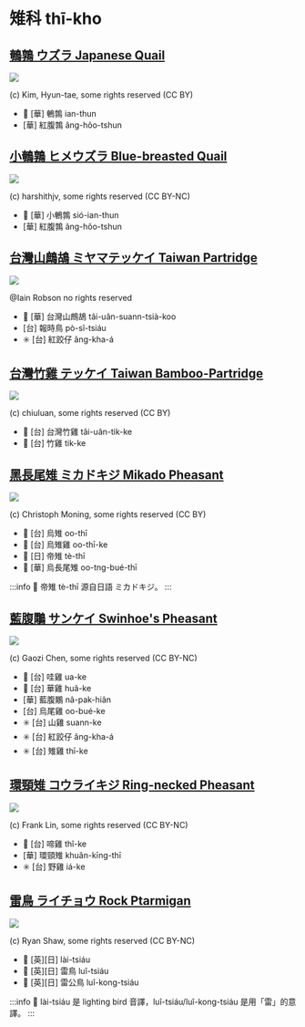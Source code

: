 # 雉科 thī-kho

## [鵪鶉 ウズラ Japanese Quail](https://ebird.org/species/japqua)

![](https://inaturalist-open-data.s3.amazonaws.com/photos/2708257/medium.jpg)

(c) Kim, Hyun-tae, some rights reserved (CC BY)

- 🎯 [華] 鵪鶉 ian-thun
- [華] 紅腹鶉 âng-hôo-tshun

## [小鵪鶉 ヒメウズラ Blue-breasted Quail](https://ebird.org/species/blbqua1)

![](https://inaturalist-open-data.s3.amazonaws.com/photos/34263960/medium.jpeg)

(c) harshithjv, some rights reserved (CC BY-NC)

- 🎯 [華] 小鵪鶉 sió-ian-thun
- [華] 紅腹鶉 âng-hôo-tshun

## [台灣山鷓鴣 ミヤマテッケイ Taiwan Partridge](https://ebird.org/species/taipar1)

![](https://inaturalist-open-data.s3.amazonaws.com/photos/47721510/medium.jpg)

@Iain Robson no rights reserved

- 🎯 [華] 台灣山鷓鴣 tâi-uân-suann-tsià-koo
- [台] 報時鳥 pò-sî-tsiáu
- ✳️ [台] 紅跤仔 âng-kha-á

## [台灣竹雞 テッケイ Taiwan Bamboo-Partridge](https://ebird.org/species/taibap1)

![](https://inaturalist-open-data.s3.amazonaws.com/photos/120166980/medium.jpeg)

(c) chiuluan, some rights reserved (CC BY)

- 🎯 [台] 台灣竹雞 tâi-uân-tik-ke
- 🎯 [台] 竹雞 tik-ke

## [黑長尾雉 ミカドキジ Mikado Pheasant](https://ebird.org/species/mikphe1)

![](https://inaturalist-open-data.s3.amazonaws.com/photos/101854803/medium.jpeg)

(c) Christoph Moning, some rights reserved (CC BY)

- 🎯 [台] 烏雉 oo-thī
- 🎯 [台] 烏雉雞 oo-thī-ke
- 🎯 [日] 帝雉 tè-thī
- 🎯 [華] 烏長尾雉 oo-tng-bué-thī

:::info
📍 帝雉 tè-thī 源自日語 ミカドキジ。
:::

## [藍腹鷴 サンケイ Swinhoe's Pheasant](https://ebird.org/species/swiphe1)

![](https://inaturalist-open-data.s3.amazonaws.com/photos/53858000/medium.jpeg)

(c) Gaozi Chen, some rights reserved (CC BY-NC)

- 🎯 [台] 哇雞 ua-ke
- 🎯 [台] 華雞 huâ-ke
- [華] 藍腹鷴 nâ-pak-hiân
- [台] 烏尾雞 oo-bué-ke
- ✳️ [台] 山雞 suann-ke
- ✳️ [台] 紅跤仔 âng-kha-á
- ✳️ [台] 雉雞 thī-ke

## [環頸雉 コウライキジ Ring-necked Pheasant](https://ebird.org/species/rinphe1)

![](https://inaturalist-open-data.s3.amazonaws.com/photos/176733796/medium.jpg)

(c) Frank Lin, some rights reserved (CC BY-NC)

- 🎯 [台] 啼雞 thî-ke
- [華] 環頸雉 khuân-kīng-thī
- ✳️ [台] 野雞 iá-ke

## [雷鳥 ライチョウ Rock Ptarmigan](https://ebird.org/species/rocpta1)

![](https://inaturalist-open-data.s3.amazonaws.com/photos/45166074/medium.jpg)

(c) Ryan Shaw, some rights reserved (CC BY-NC)

- 🎯 [英][日] lài-tsiáu
- 🎯 [英][日] 雷鳥 luî-tsiáu
- 🎯 [英][日] 雷公鳥 luî-kong-tsiáu

:::info
📍 lài-tsiáu 是 lighting bird 音譯，luî-tsiáu/luî-kong-tsiáu 是用「雷」的意譯。
:::
